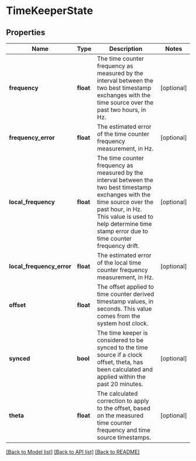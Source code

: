 # TimeKeeperState

## Properties
Name | Type | Description | Notes
------------ | ------------- | ------------- | -------------
**frequency** | **float** | The time counter frequency as measured by the interval between the two best timestamp exchanges with the time source over the past two hours, in Hz.  | [optional] 
**frequency_error** | **float** | The estimated error of the time counter frequency measurement, in Hz. | [optional] 
**local_frequency** | **float** | The time counter frequency as measured by the interval between the two best timestamp exchanges with the time source over the past hour, in Hz. This value is used to help determine time stamp error due to time counter frequency drift.  | [optional] 
**local_frequency_error** | **float** | The estimated error of the local time counter frequency measurement, in Hz. | [optional] 
**offset** | **float** | The offset applied to time counter derived timestamp values, in seconds.  This value comes from the system host clock.  | 
**synced** | **bool** | The time keeper is considered to be synced to the time source if a clock offset, theta, has been calculated and applied within the past 20 minutes.  | [optional] 
**theta** | **float** | The calculated correction to apply to the offset, based on the measured time counter frequency and time source timestamps.  | [optional] 

[[Back to Model list]](../README.md#documentation-for-models) [[Back to API list]](../README.md#documentation-for-api-endpoints) [[Back to README]](../README.md)


